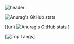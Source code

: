 ![header](https://capsule-render.vercel.app/api?type=waving&color=auto&height=300&section=header&text=2sel%&fontSize=90)


[](url) ![Anurag's GitHub stats](https://github-readme-stats.vercel.app/api?username=2sel&show_icons=true&theme=material-palenight)




[(url) ![Anurag's GitHub stats](https://github-readme-stats.vercel.app/api?username=2sel&show_icons=true&theme=material-palenight) ]


[![Top Langs](https://github-readme-stats.vercel.app/api/top-langs/?username=2sel&layout=compact&theme=material-palenight&langs_count=5)]
